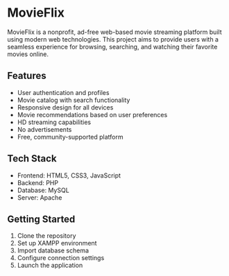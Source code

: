 # MovieFlix
MovieFlix is a nonprofit, ad-free web-based movie streaming platform built using modern web technologies. This project aims to provide users with a seamless experience for browsing, searching, and watching their favorite movies online.

## Features
- User authentication and profiles
- Movie catalog with search functionality
- Responsive design for all devices
- Movie recommendations based on user preferences
- HD streaming capabilities
- No advertisements
- Free, community-supported platform

## Tech Stack
- Frontend: HTML5, CSS3, JavaScript
- Backend: PHP
- Database: MySQL
- Server: Apache

## Getting Started
1. Clone the repository
2. Set up XAMPP environment
3. Import database schema
4. Configure connection settings
5. Launch the application